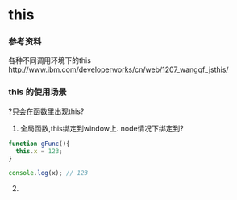 # this

### 参考资料

各种不同调用环境下的this
http://www.ibm.com/developerworks/cn/web/1207_wangqf_jsthis/

### this 的使用场景

?只会在函数里出现this?

1. 全局函数,this绑定到window上. node情况下绑定到?

````js
function gFunc(){
  this.x = 123;
}

console.log(x); // 123
````

2. 
